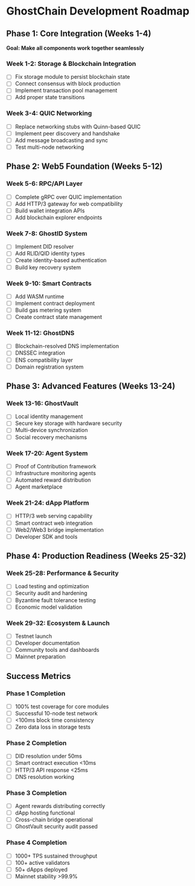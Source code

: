 # GhostChain Development Roadmap

## Phase 1: Core Integration (Weeks 1-4)
**Goal: Make all components work together seamlessly**

### Week 1-2: Storage & Blockchain Integration
- [ ] Fix storage module to persist blockchain state
- [ ] Connect consensus with block production  
- [ ] Implement transaction pool management
- [ ] Add proper state transitions

### Week 3-4: QUIC Networking
- [ ] Replace networking stubs with Quinn-based QUIC
- [ ] Implement peer discovery and handshake
- [ ] Add message broadcasting and sync
- [ ] Test multi-node networking

## Phase 2: Web5 Foundation (Weeks 5-12)

### Week 5-6: RPC/API Layer  
- [ ] Complete gRPC over QUIC implementation
- [ ] Add HTTP/3 gateway for web compatibility
- [ ] Build wallet integration APIs
- [ ] Add blockchain explorer endpoints

### Week 7-8: GhostID System
- [ ] Implement DID resolver 
- [ ] Add RLID/QID identity types
- [ ] Create identity-based authentication
- [ ] Build key recovery system

### Week 9-10: Smart Contracts
- [ ] Add WASM runtime
- [ ] Implement contract deployment
- [ ] Build gas metering system
- [ ] Create contract state management

### Week 11-12: GhostDNS
- [ ] Blockchain-resolved DNS implementation
- [ ] DNSSEC integration
- [ ] ENS compatibility layer
- [ ] Domain registration system

## Phase 3: Advanced Features (Weeks 13-24)

### Week 13-16: GhostVault
- [ ] Local identity management
- [ ] Secure key storage with hardware security
- [ ] Multi-device synchronization
- [ ] Social recovery mechanisms

### Week 17-20: Agent System
- [ ] Proof of Contribution framework
- [ ] Infrastructure monitoring agents
- [ ] Automated reward distribution
- [ ] Agent marketplace

### Week 21-24: dApp Platform
- [ ] HTTP/3 web serving capability
- [ ] Smart contract web integration
- [ ] Web2/Web3 bridge implementation
- [ ] Developer SDK and tools

## Phase 4: Production Readiness (Weeks 25-32)

### Week 25-28: Performance & Security
- [ ] Load testing and optimization
- [ ] Security audit and hardening
- [ ] Byzantine fault tolerance testing
- [ ] Economic model validation

### Week 29-32: Ecosystem & Launch
- [ ] Testnet launch
- [ ] Developer documentation
- [ ] Community tools and dashboards
- [ ] Mainnet preparation

## Success Metrics

### Phase 1 Completion
- [ ] 100% test coverage for core modules
- [ ] Successful 10-node test network
- [ ] <100ms block time consistency
- [ ] Zero data loss in storage tests

### Phase 2 Completion  
- [ ] DID resolution under 50ms
- [ ] Smart contract execution <10ms
- [ ] HTTP/3 API response <25ms
- [ ] DNS resolution working

### Phase 3 Completion
- [ ] Agent rewards distributing correctly
- [ ] dApp hosting functional
- [ ] Cross-chain bridge operational
- [ ] GhostVault security audit passed

### Phase 4 Completion
- [ ] 1000+ TPS sustained throughput
- [ ] 100+ active validators
- [ ] 50+ dApps deployed
- [ ] Mainnet stability >99.9%
